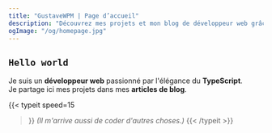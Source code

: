 ```yaml
---
title: "GustaveWPM | Page d’accueil"
description: "Découvrez mes projets et mon blog de développeur web grâce auquel je partage ma passion ! Exemples de technologies utilisées : React, TypeScript, ExpressJS, Hugo..."
ogImage: "/og/homepage.jpg"
---
```


## `Hello world`

Je suis un **développeur web** passionné par l'élégance du **TypeScript**.  
Je partage ici mes projets dans mes **articles de blog**.

{{< typeit 
  speed=15
>}}
<em>(Il m'arrive aussi de coder d'autres choses.)</em>
{{< /typeit >}}
